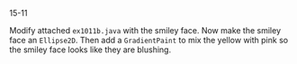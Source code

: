 15-11

Modify attached `ex1011b.java` with the smiley face. Now make the smiley face an `Ellipse2D`. Then add a `GradientPaint` to mix the yellow with pink so the smiley face looks like they are blushing.